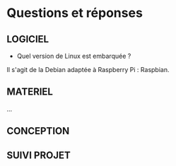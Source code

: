 # Questions et réponses


LOGICIEL
--------

* Quel version de Linux est embarquée ?

Il s'agit de la Debian adaptée à Raspberry Pi : Raspbian.



MATERIEL
--------

...



CONCEPTION
----------



SUIVI PROJET
------------








